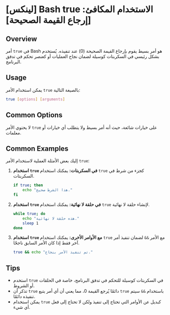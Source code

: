 # [لينكس] Bash true الاستخدام المكافئ: [إرجاع القيمة الصحيحة]

## Overview
أمر `true` في Bash هو أمر بسيط يقوم بإرجاع القيمة الصحيحة (0) عند تنفيذه. يُستخدم بشكل رئيسي في السكربتات كوسيلة لضمان نجاح العمليات أو كعنصر تحكم في تدفق البرنامج.

## Usage
يمكن استخدام الأمر `true` بالصيغة التالية:

```bash
true [options] [arguments]
```

## Common Options
لا يحتوي الأمر `true` على خيارات شائعة، حيث أنه أمر بسيط ولا يتطلب أي خيارات أو معلمات.

## Common Examples
إليك بعض الأمثلة العملية لاستخدام الأمر `true`:

1. **استخدام `true` في السكربتات:**
   يمكنك استخدام `true` كجزء من شرط في السكربتات.

   ```bash
   if true; then
       echo "هذا الشرط صحيح."
   fi
   ```

2. **استخدام `true` في حلقة لا نهائية:**
   يمكنك استخدام `true` لإنشاء حلقة لا نهائية.

   ```bash
   while true; do
       echo "هذه حلقة لا نهائية."
       sleep 1
   done
   ```

3. **استخدام `true` مع الأوامر الأخرى:**
   يمكنك استخدام `true` مع الأمر `&&` لضمان تنفيذ أمر آخر فقط إذا كان الأمر السابق ناجحًا.

   ```bash
   true && echo "تم تنفيذ الأمر بنجاح."
   ```

## Tips
- استخدم `true` في السكربتات كوسيلة للتحكم في تدفق البرنامج، خاصة في الحلقات أو الشروط.
- تذكر أن `true` دائمًا يُرجع القيمة 0، مما يعني أن أي أمر يتبع `true` باستخدام `&&` سيتم تنفيذه دائمًا.
- يمكن استخدام `true` كبديل عن الأوامر التي تحتاج إلى تنفيذ ولكن لا تحتاج إلى فعل أي شيء.